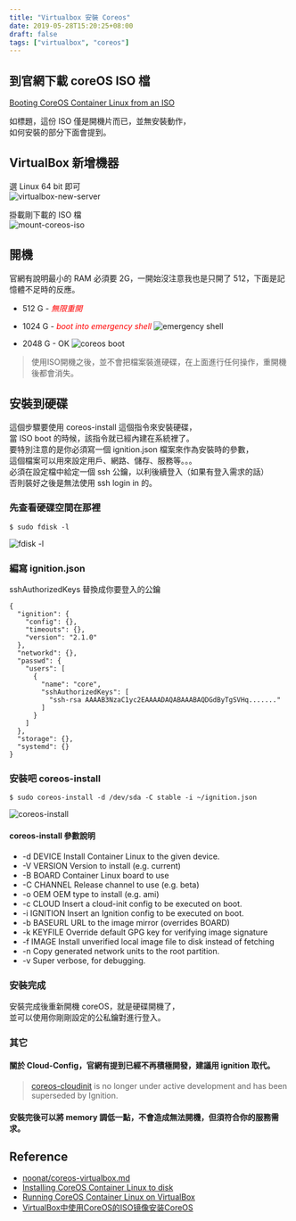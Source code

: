 ```yaml
---
title: "Virtualbox 安裝 Coreos"
date: 2019-05-28T15:20:25+08:00
draft: false
tags: ["virtualbox", "coreos"]
---
```

## 到官網下載 coreOS ISO 檔
[Booting CoreOS Container Linux from an ISO](https://coreos.com/os/docs/latest/booting-with-iso.html)

如標題，這份 ISO 僅是開機片而已，並無安裝動作，  
如何安裝的部分下面會提到。  

## VirtualBox 新增機器
選 Linux 64 bit 即可  
![virtualbox-new-server](https://fblog.loopbai.com/images/2019/05/d001.jpg "virtualbox-new-server")

掛載剛下載的 ISO 檔  
![mount-coreos-iso](https://fblog.loopbai.com/images/2019/05/d002.jpg "mount-coreos-iso")

## 開機
官網有說明最小的 RAM 必須要 2G，一開始沒注意我也是只開了 512，下面是記憶體不足時的反應。  
  
* 512 G - <span style="color:red"> *無限重開* </span>

* 1024 G - <span style="color:red"> *boot into emergency shell* </span>
![emergency shell](https://fblog.loopbai.com/images/2019/05/d003.jpg "emergency shell")

* 2048 G - OK
![coreos boot](https://fblog.loopbai.com/images/2019/05/d004.jpg "coreos boot")

> 使用ISO開機之後，並不會把檔案裝進硬碟，在上面進行任何操作，重開機後都會消失。

## 安裝到硬碟
這個步驟要使用 coreos-install 這個指令來安裝硬碟，  
當 ISO boot 的時候，該指令就已經內建在系統裡了。  
要特別注意的是你必須寫一個 ignition.json 檔案來作為安裝時的參數，  
這個檔案可以用來設定用戶、網路、儲存、服務等。。。  
必須在設定檔中給定一個 ssh 公鑰，以利後續登入（如果有登入需求的話）  
否則裝好之後是無法使用 ssh login in 的。  

### 先查看硬碟空間在那裡
`$ sudo fdisk -l`

![fdisk -l](https://fblog.loopbai.com/images/2019/05/d005.jpg "fdisk -l")

### 編寫 ignition.json
sshAuthorizedKeys 替換成你要登入的公鑰

```
{
  "ignition": {
    "config": {},
    "timeouts": {},
    "version": "2.1.0"
  },
  "networkd": {},
  "passwd": {
    "users": [
      {
        "name": "core",
        "sshAuthorizedKeys": [
          "ssh-rsa AAAAB3NzaC1yc2EAAAADAQABAAABAQDGdByTgSVHq......."
        ]
      }
    ]
  },
  "storage": {},
  "systemd": {}
}
```

### 安裝吧 coreos-install
`$ sudo coreos-install -d /dev/sda -C stable -i ~/ignition.json`

![coreos-install](https://fblog.loopbai.com/images/2019/05/d006.jpg "coreos-install")

#### coreos-install 參數說明
* -d DEVICE   Install Container Linux to the given device.
* -V VERSION  Version to install (e.g. current)
* -B BOARD    Container Linux board to use
* -C CHANNEL  Release channel to use (e.g. beta)
* -o OEM      OEM type to install (e.g. ami)
* -c CLOUD    Insert a cloud-init config to be executed on boot.
* -i IGNITION Insert an Ignition config to be executed on boot.
* -b BASEURL  URL to the image mirror (overrides BOARD)
* -k KEYFILE  Override default GPG key for verifying image signature
* -f IMAGE    Install unverified local image file to disk instead of fetching
* -n          Copy generated network units to the root partition.
* -v          Super verbose, for debugging.

### 安裝完成
安裝完成後重新開機 coreOS，就是硬碟開機了，  
並可以使用你剛剛設定的公私鑰對進行登入。  

### 其它

#### 關於 Cloud-Config，官網有提到已經不再積極開發，建議用 ignition 取代。
>  [coreos-cloudinit](https://coreos.com/os/docs/latest/cloud-config.html) is no longer under active development and has been superseded by Ignition.

#### 安裝完後可以將 memory 調低一點，不會造成無法開機，但須符合你的服務需求。

## Reference
- [noonat/coreos-virtualbox.md](https://gist.github.com/noonat/9fc170ea0c6ddea69c58)
- [Installing CoreOS Container Linux to disk](https://coreos.com/os/docs/latest/installing-to-disk.html)
- [Running CoreOS Container Linux on VirtualBox](https://coreos.com/os/docs/latest/booting-on-virtualbox.html)
- [VirtualBox中使用CoreOS的ISO镜像安装CoreOS](https://blog.51cto.com/lucien1970/1761097)